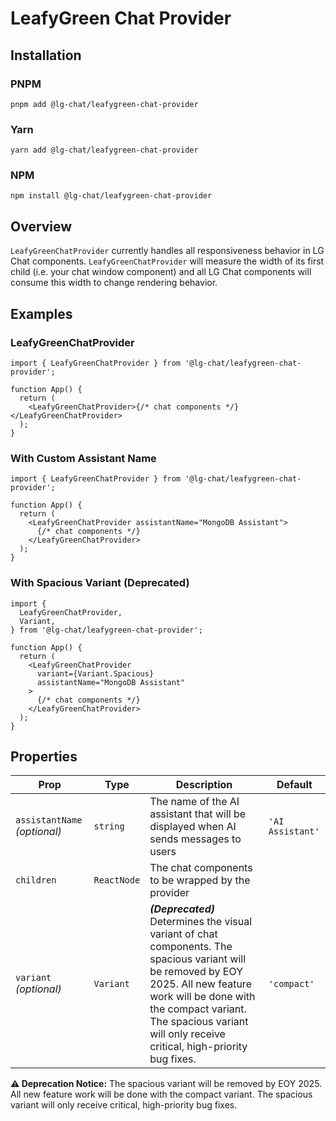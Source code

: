 # LeafyGreen Chat Provider

## Installation

### PNPM

```shell
pnpm add @lg-chat/leafygreen-chat-provider
```

### Yarn

```shell
yarn add @lg-chat/leafygreen-chat-provider
```

### NPM

```shell
npm install @lg-chat/leafygreen-chat-provider
```

## Overview

`LeafyGreenChatProvider` currently handles all responsiveness behavior in LG Chat components. `LeafyGreenChatProvider` will measure the width of its first child (i.e. your chat window component) and all LG Chat components will consume this width to change rendering behavior.

## Examples

### LeafyGreenChatProvider

```tsx
import { LeafyGreenChatProvider } from '@lg-chat/leafygreen-chat-provider';

function App() {
  return (
    <LeafyGreenChatProvider>{/* chat components */}</LeafyGreenChatProvider>
  );
}
```

### With Custom Assistant Name

```tsx
import { LeafyGreenChatProvider } from '@lg-chat/leafygreen-chat-provider';

function App() {
  return (
    <LeafyGreenChatProvider assistantName="MongoDB Assistant">
      {/* chat components */}
    </LeafyGreenChatProvider>
  );
}
```

### With Spacious Variant (Deprecated)

```tsx
import {
  LeafyGreenChatProvider,
  Variant,
} from '@lg-chat/leafygreen-chat-provider';

function App() {
  return (
    <LeafyGreenChatProvider
      variant={Variant.Spacious}
      assistantName="MongoDB Assistant"
    >
      {/* chat components */}
    </LeafyGreenChatProvider>
  );
}
```

## Properties

| Prop                         | Type        | Description                                                                                                                                                                                                                                                  | Default          |
| ---------------------------- | ----------- | ------------------------------------------------------------------------------------------------------------------------------------------------------------------------------------------------------------------------------------------------------------ | ---------------- |
| `assistantName` _(optional)_ | `string`    | The name of the AI assistant that will be displayed when AI sends messages to users                                                                                                                                                                          | `'AI Assistant'` |
| `children`                   | `ReactNode` | The chat components to be wrapped by the provider                                                                                                                                                                                                            |                  |
| `variant` _(optional)_       | `Variant`   | **_(Deprecated)_** Determines the visual variant of chat components. The spacious variant will be removed by EOY 2025. All new feature work will be done with the compact variant. The spacious variant will only receive critical, high-priority bug fixes. | `'compact'`      |

**⚠️ Deprecation Notice:** The spacious variant will be removed by EOY 2025. All new feature work will be done with the compact variant. The spacious variant will only receive critical, high-priority bug fixes.
